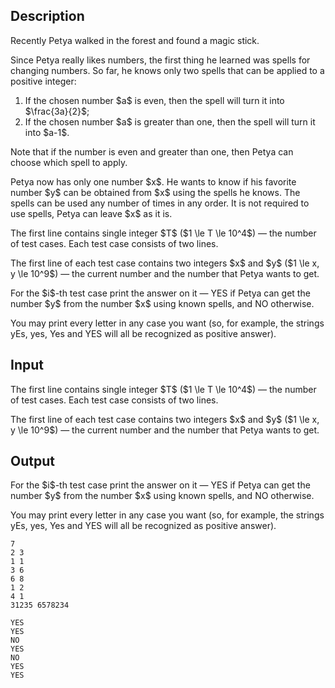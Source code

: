## Description

<div><p>Recently Petya walked in the forest and found a magic stick.</p><p>Since Petya really likes numbers, the first thing he learned was spells for changing numbers. So far, he knows only two spells that can be applied to a <span class="tex-font-style-bf">positive</span> integer: </p><ol> <li> If the chosen number $a$ is even, then the spell will turn it into $\frac{3a}{2}$; </li><li> If the chosen number $a$ is greater than one, then the spell will turn it into $a-1$. </li></ol><p>Note that if the number is even and greater than one, then Petya can choose which spell to apply.</p><p>Petya now has only one number $x$. He wants to know if his favorite number $y$ can be obtained from $x$ using the spells he knows. The spells can be used any number of times in any order. It is not required to use spells, Petya can leave $x$ as it is.</p></div><div class="input-specification"><p>The first line contains single integer $T$ ($1 \le T \le 10^4$) — the number of test cases. Each test case consists of two lines.</p><p>The first line of each test case contains two integers $x$ and $y$ ($1 \le x, y \le 10^9$) — the current number and the number that Petya wants to get.</p></div><div class="output-specification"><p>For the $i$-th test case print the answer on it — <span class="tex-font-style-tt">YES</span> if Petya can get the number $y$ from the number $x$ using known spells, and <span class="tex-font-style-tt">NO</span> otherwise.</p><p>You may print every letter in any case you want (so, for example, the strings <span class="tex-font-style-tt">yEs</span>, <span class="tex-font-style-tt">yes</span>, <span class="tex-font-style-tt">Yes</span> and <span class="tex-font-style-tt">YES</span> will all be recognized as positive answer).</p></div>

## Input

<p>The first line contains single integer $T$ ($1 \le T \le 10^4$) — the number of test cases. Each test case consists of two lines.</p><p>The first line of each test case contains two integers $x$ and $y$ ($1 \le x, y \le 10^9$) — the current number and the number that Petya wants to get.</p>

## Output

<p>For the $i$-th test case print the answer on it — <span class="tex-font-style-tt">YES</span> if Petya can get the number $y$ from the number $x$ using known spells, and <span class="tex-font-style-tt">NO</span> otherwise.</p><p>You may print every letter in any case you want (so, for example, the strings <span class="tex-font-style-tt">yEs</span>, <span class="tex-font-style-tt">yes</span>, <span class="tex-font-style-tt">Yes</span> and <span class="tex-font-style-tt">YES</span> will all be recognized as positive answer).</p>





```input1
7
2 3
1 1
3 6
6 8
1 2
4 1
31235 6578234
```




```output1
YES
YES
NO
YES
NO
YES
YES
```


